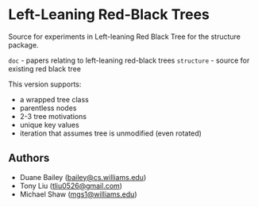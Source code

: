 # Left-Leaning Red-Black Trees

Source for experiments in Left-leaning Red Black Tree for the structure
package.

`doc` - papers relating to left-leaning red-black trees
`structure` - source for existing red black tree

This version supports:
  * a wrapped tree class
  * parentless nodes
  * 2-3 tree motivations
  * unique key values
  * iteration that assumes tree is unmodified (even rotated)

## Authors

- Duane Bailey (bailey@cs.williams.edu)
- Tony Liu (tliu0526@gmail.com)
- Michael Shaw (mgs1@williams.edu)
